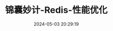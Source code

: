 ---
title: 锦囊妙计-Redis-性能优化
date: 2024-05-03 20:29:19
tags: 
  - Redis 
categories: 
  - Interview
password: zzy   
message: 会员文档
---